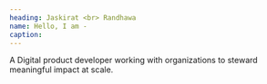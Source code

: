 ```yaml
---
heading: Jaskirat <br> Randhawa
name: Hello, I am - 
caption: 
---
```


A Digital product developer working with organizations to steward meaningful impact at scale.
